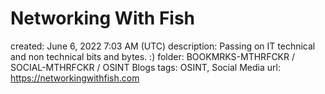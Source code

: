 # Networking With Fish

created: June 6, 2022 7:03 AM (UTC)
description: Passing on IT technical and non technical bits and bytes. :)
folder: BOOKMRKS-MTHRFCKR / SOCIAL-MTHRFCKR / OSINT Blogs
tags: OSINT, Social Media
url: https://networkingwithfish.com
